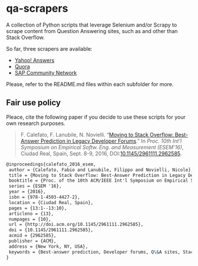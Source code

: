 # qa-scrapers

A collection of Python scripts that leverage Selenium and/or Scrapy to scrape content from Question Answering sites, such as and other than Stack Overflow.

So far, three scrapers are available:
* [Yahoo! Answers](yahoo-answers/README.md)
* [Quora](quora/README.md)
* [SAP Community Network](scn/README.md)

Please, refer to the README.md files within each subfolder for more.

## Fair use policy
Pleace, cite the following paper if you decide to use these scripts for your own research purposes.

> F. Calefato, F. Lanubile, N. Novielli. “[Moving to Stack Overflow: Best-Answer Prediction in Legacy Developer Forums](http://collab.di.uniba.it/fabio/wp-content/uploads/sites/5/2014/05/a13-calefato.pdf).” In *Proc. 10th Int’l Symposium on Empirical Softw. Eng. and Measurement (ESEM’16)*, Ciudad Real, Spain, Sept. 8-9, 2016, DOI:[10.1145/2961111.2962585](http://doi.acm.org/10.1145/2961111.2962585).

```latex
@inproceedings{calefato_2016_esem,
 author = {Calefato, Fabio and Lanubile, Filippo and Novielli, Nicole},
 title = {Moving to Stack Overflow: Best-Answer Prediction in Legacy Developer Forums},
 booktitle = {Proc. of the 10th ACM/IEEE Int'l Symposium on Empirical Software Engineering and Measurement},
 series = {ESEM '16},
 year = {2016},
 isbn = {978-1-4503-4427-2},
 location = {Ciudad Real, Spain},
 pages = {13:1--13:10},
 articleno = {13},
 numpages = {10},
 url = {http://doi.acm.org/10.1145/2961111.2962585},
 doi = {10.1145/2961111.2962585},
 acmid = {2962585},
 publisher = {ACM},
 address = {New York, NY, USA},
 keywords = {Best-answer prediction, Developer forums, Q\&A sites, Stack Overflow},
}
```

